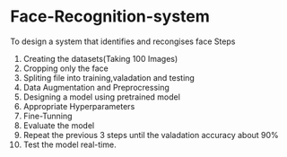 # Face-Recognition-system
To design a system that identifies and recongises face
Steps
1. Creating the datasets(Taking 100 Images)
2. Cropping only the face
3. Spliting file into training,valadation and testing
4. Data Augmentation and Preprocressing
5. Designing a model using pretrained model
6. Appropriate Hyperparameters
7. Fine-Tunning
8. Evaluate the model
9. Repeat the previous 3 steps until the valadation accuracy about 90%
10. Test the model real-time.
